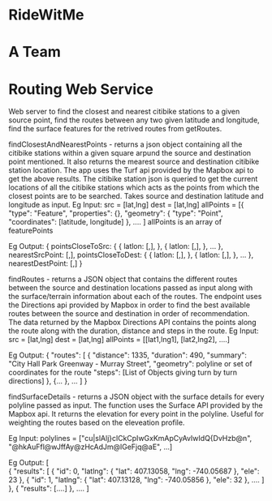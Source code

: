 # RideWitMe
# A Team
# Routing Web Service
Web server to find the closest and nearest citibike stations to a given source point, find the routes between any two given latitude and longitude, find the surface features for the retrived routes from getRoutes.


findClosestAndNearestPoints - returns a json object containing all the citibike stations within a given square arpund the source and destination point mentioned. It also returns the mearest source and destination citibike station location. The app uses the Turf api provided by the Mapbox api to get the above results. The citibike station json is queried to get the current locations of all the citibike stations which acts as the points from which the closest points are to be searched. Takes source and destination latitude and longitude as input.
Eg Input:
src = [lat,lng]
dest = [lat,lng]
allPoints = [{
              "type": "Feature",
              "properties": {},
              "geometry": {
                  "type": "Point",
                  "coordinates": [latitude, longitude]
             }, 
             ....
            ]
allPoints is an array of featurePoints

Eg Output:
{
	pointsCloseToSrc: {
		{
			latlon: [,],
		},
		{
			latlon: [,],
		},
		...
	},
	nearestSrcPoint: [,],
	pointsCloseToDest: {
		{
			latlon: [,],
		},
		{
			latlon: [,],
		},
		...
	},
	nearestDestPoint: [,]
}


findRoutes - returns a JSON object that contains the different routes between the source and destination locations passed as input along with the surface/terrain information about each of the routes. The endpoint uses the Directions api provided by Mapbox in order to find the best available routes between the source and destination in order of recommendation. The data returned by the Mapbox Directions API contains the points along the route along with the duration, distance and steps in the route.
Eg Input:
src = [lat,lng]
dest = [lat,lng]
allPoints = [[lat1,lng1], [lat2,lng2], ....]

Eg Output:
{
  "routes": [
    {
      "distance": 1335,
      "duration": 490,
      "summary": "City Hall Park Greenway - Murray Street",
      "geometry": polyline or set of coordinates for the route
      "steps": [List of Objects giving turn by turn directions]
    },
    {...
	},
	...
  ]
}



findSurfaceDetails - returns a JSON object with the surface details for every polyline passed as input. The function uses the Surface API provided by the Mapbox api. It returns the elevation for every point in the polyline. Useful for weighting the routes based on the eleveation profile.

Eg Input: 
polylines = ["cu|slAlj}clCkCpIwGxKmApCyAvIwIdQ{DvHzb@n", "@hkAuFfl@wJffAy@zHcAdJm@lGeFjq@aE", ...]

Eg Output: 
[   
    {
      "results": [
        {
          "id": 0,
          "latlng": {
            "lat": 407.13058,
            "lng": -740.05687
          },
          "ele": 23
        },
        {
          "id": 1,
          "latlng": {
            "lat": 407.13128,
            "lng": -740.05856
          },
          "ele": 32
        },
        ....
       ]
    },
    {
       "results": [....]
    },
	....
]